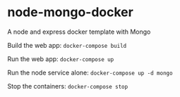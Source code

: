 # node-mongo-docker
A node and express docker template with Mongo

Build the web app: `docker-compose build`

Run the web app: `docker-compose up`

Run the node service alone: `docker-compose up -d mongo`

Stop the containers: `docker-compose stop`

